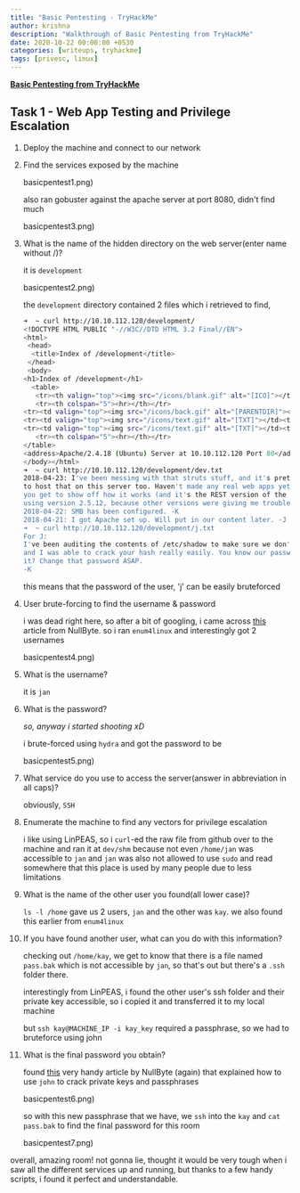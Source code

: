 ```yaml
---
title: "Basic Pentesting - TryHackMe"
author: krishna
description: "Walkthrough of Basic Pentesting from TryHackMe"
date: 2020-10-22 00:00:00 +0530
categories: [writeups, tryhackme]
tags: [privesc, linux]
---
```


**[Basic Pentesting from TryHackMe](https://tryhackme.com/room/basicpentestingjt)**

## Task 1 - Web App Testing and Privilege Escalation

1. Deploy the machine and connect to our network

2.  Find the services exposed by the machine

	basicpentest1.png)

	also ran gobuster against the apache server at port 8080, didn't find much

	basicpentest3.png)

3. What is the name of the hidden directory on the web server(enter name without /)?

	it is `development`

	basicpentest2.png)

	the `development` directory contained 2 files which i retrieved to find,

	```bash
	➜  ~ curl http://10.10.112.120/development/
	<!DOCTYPE HTML PUBLIC "-//W3C//DTD HTML 3.2 Final//EN">
	<html>
	 <head>
	  <title>Index of /development</title>
	 </head>
	 <body>
	<h1>Index of /development</h1>
	  <table>
	   <tr><th valign="top"><img src="/icons/blank.gif" alt="[ICO]"></th><th><a href="?C=N;O=D">Name</a></th><th><a href="?C=M;O=A">Last modified</a></th><th><a href="?C=S;O=A">Size</a></th><th><a href="?C=D;O=A">Description</a></th></tr>
	   <tr><th colspan="5"><hr></th></tr>
	<tr><td valign="top"><img src="/icons/back.gif" alt="[PARENTDIR]"></td><td><a href="/">Parent Directory</a></td><td>&nbsp;</td><td align="right">  - </td><td>&nbsp;</td></tr>
	<tr><td valign="top"><img src="/icons/text.gif" alt="[TXT]"></td><td><a href="dev.txt">dev.txt</a></td><td align="right">2018-04-23 14:52  </td><td align="right">483 </td><td>&nbsp;</td></tr>
	<tr><td valign="top"><img src="/icons/text.gif" alt="[TXT]"></td><td><a href="j.txt">j.txt</a></td><td align="right">2018-04-23 13:10  </td><td align="right">235 </td><td>&nbsp;</td></tr>
	   <tr><th colspan="5"><hr></th></tr>
	</table>
	<address>Apache/2.4.18 (Ubuntu) Server at 10.10.112.120 Port 80</address>
	</body></html>
	➜  ~ curl http://10.10.112.120/development/dev.txt
	2018-04-23: I've been messing with that struts stuff, and it's pretty cool! I think it might be neat
	to host that on this server too. Haven't made any real web apps yet, but I have tried that example
	you get to show off how it works (and it's the REST version of the example!). Oh, and right now I'm 
	using version 2.5.12, because other versions were giving me trouble. -K
	2018-04-22: SMB has been configured. -K
	2018-04-21: I got Apache set up. Will put in our content later. -J
	➜  ~ curl http://10.10.112.120/development/j.txt  
	For J:
	I've been auditing the contents of /etc/shadow to make sure we don't have any weak credentials,
	and I was able to crack your hash really easily. You know our password policy, so please follow
	it? Change that password ASAP.
	-K
	```

	this means that the password of the user, 'j' can be easily bruteforced

4.  User brute-forcing to find the username & password

	i was dead right here, so after a bit of googling, i came across [this](https://null-byte.wonderhowto.com/how-to/enumerate-smb-with-enum4linux-smbclient-0198049/) article from NullByte. so i ran `enum4linux` and interestingly got 2 usernames

	basicpentest4.png)

5. What is the username?

	it is `jan`

6. What is the password?

	*so, anyway i started shooting xD*

	i brute-forced using `hydra` and got the password to be

	basicpentest5.png)

7.  What service do you use to access the server(answer in abbreviation in all caps)?

	obviously, `SSH`

8. Enumerate the machine to find any vectors for privilege escalation

	i like using LinPEAS, so i `curl`-ed the raw file from github over to the machine and ran it at `dev/shm` because not even `/home/jan` was accessible to `jan` and `jan` was also not allowed to use `sudo` and read somewhere that this place is used by many people due to less limitations

9. What is the name of the other user you found(all lower case)?

	`ls -l /home` gave us 2 users, `jan` and the other was `kay`. we also found this earlier from `enum4linux`

10. If you have found another user, what can you do with this information?

	checking out `/home/kay`, we get to know that there is a file named `pass.bak` which is not accessible by `jan`, so that's out but there's a `.ssh` folder there.

	interestingly from LinPEAS, i found the other user's ssh folder and their private key accessible, so i copied it and transferred it to my local machine

	but `ssh kay@MACHINE_IP -i kay_key` required a passphrase, so we had to bruteforce using john

11. What is the final password you obtain?

	found [this](https://null-byte.wonderhowto.com/how-to/crack-ssh-private-key-passwords-with-john-ripper-0302810/) very handy article by NullByte (again) that explained how to use `john` to crack private keys and passphrases

	basicpentest6.png)

	so with this new passphrase that we have, we `ssh` into the `kay` and `cat pass.bak` to find the final password for this room

	basicpentest7.png)

overall, amazing room! not gonna lie, thought it would be very tough when i saw all the different services up and running, but thanks to a few handy scripts, i found it perfect and understandable.
